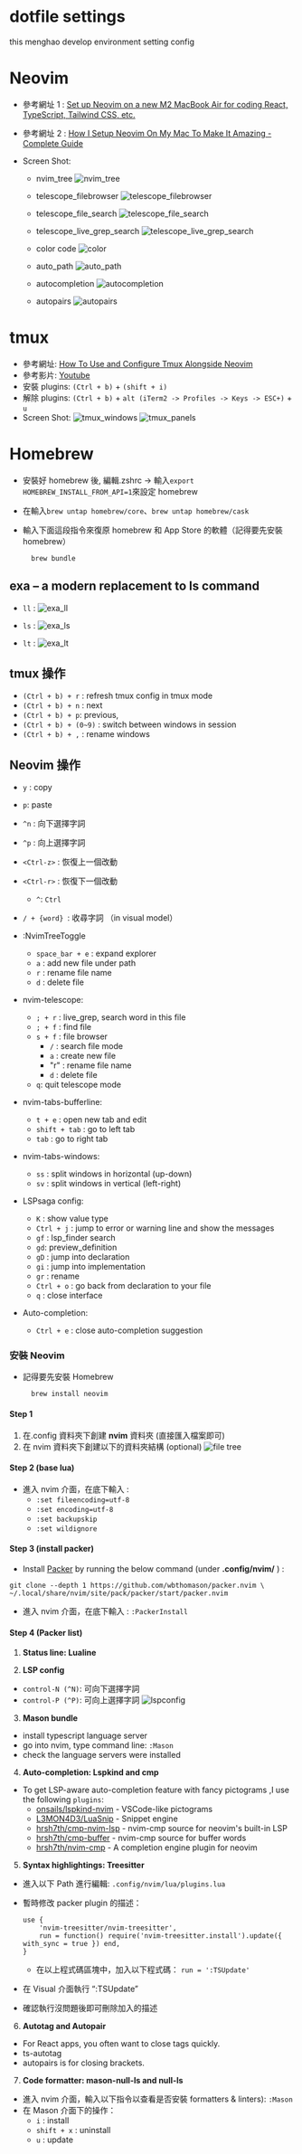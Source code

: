 # dotfile settings

this menghao develop environment setting config

# Neovim

- 參考網址 1 : [Set up Neovim on a new M2 MacBook Air for coding React, TypeScript, Tailwind CSS, etc.](https://www.youtube.com/watch?v=ajmK0ZNcM4Q&list=PLxQA0uNgQDCICMRwlOzWAZBPL05XBC_br&index=16v)
- 參考網址 2 : [How I Setup Neovim On My Mac To Make It Amazing - Complete Guide](https://www.youtube.com/watch?v=vdn_pKJUda8&list=PLnu5gT9QrFg36OehOdECFvxFFeMHhb_07&index=3)

- Screen Shot:

  - nvim_tree
    ![nvim_tree](./images/nvim_tree.png)

  - telescope_filebrowser
    ![telescope_filebrowser](./images/telescope_filebrowser.png)

  - telescope_file_search
    ![telescope_file_search](./images/telescope_file_search.png)

  - telescope_live_grep_search
    ![telescope_live_grep_search](./images/telescope_live_grep_search.png)

  - color code
    ![color](./images/color.png)

  - auto_path
    ![auto_path](./images/auto_path.png)

  - autocompletion
    ![autocompletion](./images/autocompletion.png)

  - autopairs
    ![autopairs](./images/autopairs.png)

# tmux

- 參考網址: [How To Use and Configure Tmux Alongside Neovim](https://www.josean.com/posts/tmux-setup)
- 參考影片: [Youtube](https://www.youtube.com/watch?v=U-omALWIBos)
- 安裝 plugins: `(Ctrl + b)` + `(shift + i)`
- 解除 plugins: `(Ctrl + b)` + `alt (iTerm2 -> Profiles -> Keys -> ESC+)` + `u`
- Screen Shot:
  ![tmux_windows](./images/tmux_multiwindows.png)
  ![tmux_panels](./images/tmux_multipanels.png)

# Homebrew

- 安裝好 homebrew 後, 編輯.zshrc -> 輸入`export HOMEBREW_INSTALL_FROM_API=1`來設定 homebrew
- 在輸入`brew untap homebrew/core`、`brew untap homebrew/cask`
- 輸入下面這段指令來復原 homebrew 和 App Store 的軟體（記得要先安裝 homebrew）

        brew bundle

## exa – a modern replacement to ls command

- `ll` :
  ![exa_ll](./images/exa_ll.png)

- `ls` :
  ![exa_ls](./images/exa_ls.png)

- `lt` :
  ![exa_lt](./images/exa_lt.png)

## tmux 操作

- `(Ctrl + b) + r` : refresh tmux config in tmux mode
- `(Ctrl + b) + n` : next
- `(Ctrl + b) + p`: previous,
- `(Ctrl + b) + (0~9)` : switch between windows in session
- `(Ctrl + b) + ,` : rename windows

## Neovim 操作

- `y` : copy
- `p`: paste
- `^n` : 向下選擇字詞
- `^p` : 向上選擇字詞
- `<Ctrl-z>` : 恢復上一個改動
- `<Ctrl-r>` : 恢復下一個改動

  - `^`: `Ctrl`

- `/ + {word} `: 收尋字詞 （in visual model）

- :NvimTreeToggle

  - `space_bar + e` : expand explorer
  - `a` : add new file under path
  - `r` : rename file name
  - `d` : delete file

- nvim-telescope:

  - `; + r` : live_grep, search word in this file
  - `; + f` : find file
  - `s + f` : file browser
    - `/` : search file mode
    - `a` : create new file
    - "r" : rename file name
    - `d` : delete file
  - `q`: quit telescope mode

- nvim-tabs-bufferline:

  - `t + e` : open new tab and edit
  - `shift + tab` : go to left tab
  - `tab` : go to right tab

- nvim-tabs-windows:

  - `ss` : split windows in horizontal (up-down)
  - `sv` : split windows in vertical (left-right)

- LSPsaga config:

  - `K` : show value type
  - `Ctrl + j` : jump to error or warning line and show the messages
  - `gf` : lsp_finder search
  - `gd`: preview_definition
  - `gD` : jump into declaration
  - `gi` : jump into implementation
  - `gr` : rename
  - `Ctrl + o` : go back from declaration to your file
  - `q` : close interface

- Auto-completion:
  - `Ctrl + e` : close auto-completion suggestion

### 安裝 Neovim

- 記得要先安裝 Homebrew

        brew install neovim

#### Step 1

1. 在.config 資料夾下創建 **nvim** 資料夾 (直接匯入檔案即可)
2. 在 nvim 資料夾下創建以下的資料夾結構 (optional)
   ![file tree](./images/nvim_file_tree.png)

#### Step 2 (**base lua**)

- 進入 nvim 介面，在底下輸入 :
  - `:set fileencoding=utf-8`
  - `:set encoding=utf-8`
  - `:set backupskip`
  - `:set wildignore`

#### Step 3 (**install packer**)

- Install [Packer](https://github.com/wbthomason/packer.nvim) by running the below command (under **.config/nvim/** ) :

```
git clone --depth 1 https://github.com/wbthomason/packer.nvim \
~/.local/share/nvim/site/pack/packer/start/packer.nvim
```

- 進入 nvim 介面，在底下輸入 : `:PackerInstall`

#### Step 4 (**Packer list**)

1. **Status line: Lualine**

2. **LSP config**

- `control-N (^N)`: 可向下選擇字詞
- `control-P (^P)`: 可向上選擇字詞
  ![lspconfig](./images/lspconfig.png)

3. **Mason bundle**

- install typescript language server
- go into nvim, type command line: `:Mason`
- check the language servers were installed

4. **Auto-completion: Lspkind and cmp**

- To get LSP-aware auto-completion feature with fancy pictograms ,I use the following `plugins`:
  - [onsails/lspkind-nvim](https://github.com/onsails/lspkind.nvim) - VSCode-like pictograms
  - [L3MON4D3/LuaSnip](https://github.com/L3MON4D3/LuaSniphttps://github.com/L3MON4D3/LuaSnip) - Snippet engine
  - [hrsh7th/cmp-nvim-lsp](https://github.com/hrsh7th/cmp-nvim-lsp) - nvim-cmp source for neovim's built-in LSP
  - [hrsh7th/cmp-buffer](https://github.com/hrsh7th/cmp-buffer) - nvim-cmp source for buffer words
  - [hrsh7th/nvim-cmp](https://github.com/hrsh7th/nvim-cmp) - A completion engine plugin for neovim

5. **Syntax highlightings: Treesitter**

- 進入以下 Path 進行編輯: `.config/nvim/lua/plugins.lua`
- 暫時修改 packer plugin 的描述：

  ```
  use {
      'nvim-treesitter/nvim-treesitter',
      run = function() require('nvim-treesitter.install').update({ with_sync = true }) end,
  }
  ```

  - 在以上程式碼區塊中，加入以下程式碼： `run = ':TSUpdate'`

- 在 Visual 介面執行 “:TSUpdate”
- 確認執行沒問題後即可刪除加入的描述

6. **Autotag and Autopair**

- For React apps, you often want to close tags quickly.
- ts-autotag
- autopairs is for closing brackets.

7. **Code formatter: mason-null-ls and null-ls**

- 進入 nvim 介面，輸入以下指令以查看是否安裝 formatters & linters): `:Mason`
- 在 Mason 介面下的操作：
  - `i` : install
  - `shift + x` : uninstall
  - `u` : update

